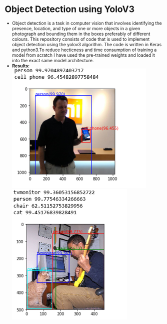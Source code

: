# Object Detection using YoloV3
* Object detection is a task in computer vision that involves identifying the presence, location, and type of one or more objects in a given photograph and bounding them in the boxes preferably of different colours. This repository consists of code that is used to implement object detection using the yolov3 algorithm. The code is written in Keras and python3.To reduce hecticness and time consumption of training a model from scratch I have used the pre-trained weights and loaded it into the exact same model architecture.
* **Results:** </br>
![alt text](/Images/res1.png)</br>
![alt text](/Images/res2.png)
